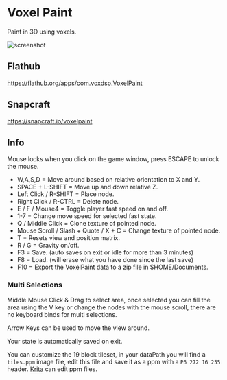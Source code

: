 # Voxel Paint
Paint in 3D using voxels.

![screenshot](https://dashboard.snapcraft.io/site_media/appmedia/2023/07/Screenshot_2023-07-07_01-56-44_oXveCB3.png)

## Flathub
https://flathub.org/apps/com.voxdsp.VoxelPaint

## Snapcraft
https://snapcraft.io/voxelpaint

## Info
Mouse locks when you click on the game window, press ESCAPE to unlock the mouse.

* W,A,S,D = Move around based on relative orientation to X and Y.
* SPACE + L-SHIFT = Move up and down relative Z.
* Left Click / R-SHIFT = Place node.
* Right Click / R-CTRL = Delete node.
* E / F / Mouse4 = Toggle player fast speed on and off.
* 1-7 = Change move speed for selected fast state.
* Q / Middle Click = Clone texture of pointed node.
* Mouse Scroll / Slash + Quote / X + C = Change texture of pointed node.
* T = Resets view and position matrix.
* R / G = Gravity on/off.
* F3 = Save. (auto saves on exit or idle for more than 3 minutes)
* F8 = Load. (will erase what you have done since the last save)
* F10 = Export the VoxelPaint data to a zip file in $HOME/Documents.

### Multi Selections
Middle Mouse Click & Drag to select area, once selected
you can fill the area using the V key or change the nodes
with the mouse scroll, there are no keyboard binds for multi selections.

Arrow Keys can be used to move the view around.

Your state is automatically saved on exit.

You can customize the 19 block tileset, in your dataPath you will find a `tiles.ppm` image file, edit this file and save it as a ppm with a `P6 272 16 255` header. [Krita](https://krita.org) can edit ppm files.
